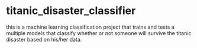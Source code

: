 # titanic_disaster_classifier
this is a machine learning classification project that trains and tests a multiple models that classify whether or not someone will survive the titanic disaster based on his/her data.
